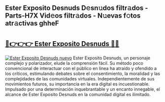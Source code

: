 ## Ester Exposito Desnuds D𝚎sn𝚞dos filtr𝚊dos - Parts-H7X Vid𝚎os filtr𝚊dos - N𝚞evas f𝚘tos atr𝚊ctivas ghheF

# <h2><a href="http://mb0mvl.tromn.icu/?c=Ester+Exposito+Desnuds">🔗👉👉👉 Ester Exposito Desnuds 🔗🔗</a></h2>

[![Ester Exposito Desnuds nuevo](https://i.imgur.com/pEAQMta.gif)](http://mb0mvl.tromn.icu/?c=Ester+Exposito+Desnuds)
Ester Exposito Desnuds, un personaje complejo y polarizador, elude la comprensión fácil. Su método poco convencional de interactuar con el público en línea ha atraído y ofendido a los críticos, estimulando debates sobre el consentimiento, la moralidad y las complejidades de las comunidades virtuales. Independientemente de sus movimientos futuros, su importancia en la era digital es incuestionable. Impulsado por una determinación inquebrantable y un encanto innegable, el alcance de Ester Exposito Desnuds en la comunidad digital es ilimitado.
